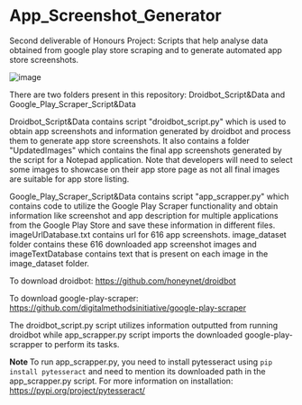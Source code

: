 # App_Screenshot_Generator

Second deliverable of Honours Project: Scripts that help analyse data obtained from google play store scraping and to generate automated app store screenshots.

![image](https://user-images.githubusercontent.com/52162785/196124143-4b1ac1fa-7f02-4f7d-a4b9-7fd00180eaf8.png)

There are two folders present in this repository: Droidbot_Script&Data and Google_Play_Scraper_Script&Data

Droidbot_Script&Data contains script "droidbot_script.py" which is used to obtain app screenshots and information generated by droidbot and process them to generate app store screenshots. It also contains a folder "UpdatedImages" which contains the final app screenshots generated by the script for a Notepad application. Note that developers will need to select some images to showcase on their app store page as not all final images are suitable for app store listing. 

Google_Play_Scraper_Script&Data contains script "app_scrapper.py" which contains code to utilize the Google Play Scraper functionality and obtain information like screenshot and app description for multiple applications from the Google Play Store and save these information in different files. imageUrlDatabase.txt contains url for 616 app screenshots. image_dataset folder contains these 616 downloaded app screenshot images and imageTextDatabase contains text that is present on each image in the image_dataset folder.

To download droidbot: https://github.com/honeynet/droidbot

To download google-play-scraper: https://github.com/digitalmethodsinitiative/google-play-scraper

The droidbot_script.py script utilizes information outputted from running droidbot while app_scrapper.py script imports the downloaded google-play-scrapper to perform its tasks. 

<b> Note </b> To run app_scrapper.py, you need to install pytesseract using `pip install pytesseract` and need to mention its downloaded path in the app_scrapper.py script. For more information on installation: https://pypi.org/project/pytesseract/
